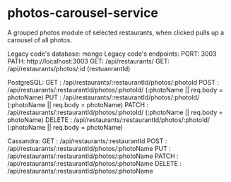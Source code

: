 # photos-carousel-service
A grouped photos module of selected restaurants, when clicked pulls up a carousel of all photos.

Legacy code's database: mongo
Legacy code's endpoints:
  PORT: 3003
  PATH: http://localhost:3003
  GET: /api/restaurants/
  GET: /api/restaurants/photos/:id (restuanrantId)

PostgreSQL:
GET    : /api/restaurants/:restaurantId/photos/:photoId
POST   : /api/restuarants/:restaurantId/photos/:photoId/ (:photoName || req.body = photoName)
PUT    : /api/restaurants/:restaurantId/photos/:photoId/ (:photoName || req.body = photoName)
PATCH  : /api/restaurants/:restaurantId/photos/:photoId/ (:photoName || req.body = photoName)
DELETE : /api/restaurants/:restaurantId/photos/:photoId/ (:photoName || req.body = photoName)

Cassandra:
GET    : /api/restaurants/:restaurantId
POST   : /api/restuarants/:restaurantId/photos/:photoName
PUT    : /api/restaurants/:restaurantId/photos/:photoName
PATCH  : /api/restaurants/:restaurantId/photos/:photoName
DELETE : /api/restaurants/:restaurantId/photos/:photoName

